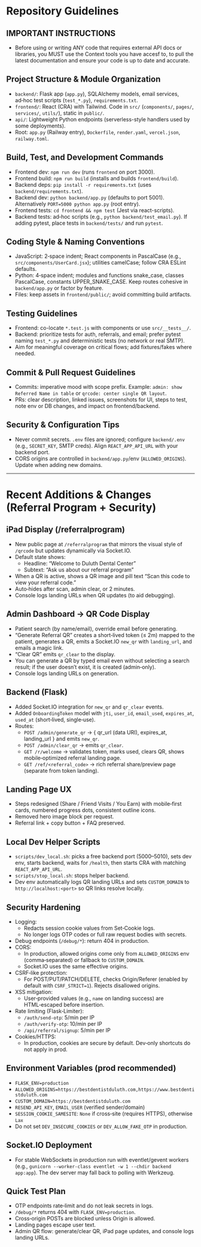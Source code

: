 # Repository Guidelines

## IMPORTANT INSTRUCTIONS
- Before using or writing ANY code that requires external API docs or libraries, you MUST use the Context tools you have accesf to, to pull the latest documentation and ensure your code is up to date and accurate.


## Project Structure & Module Organization
- `backend/`: Flask app (`app.py`), SQLAlchemy models, email services, ad‑hoc test scripts (`test_*.py`), `requirements.txt`.
- `frontend/`: React (CRA) with Tailwind. Code in `src/` (`components/`, `pages/`, `services/`, `utils/`), static in `public/`.
- `api/`: Lightweight Python endpoints (serverless-style handlers used by some deployments).
- Root: `app.py` (Railway entry), `Dockerfile`, `render.yaml`, `vercel.json`, `railway.toml`.

## Build, Test, and Development Commands
- Frontend dev: `npm run dev` (runs `frontend` on port 3000).
- Frontend build: `npm run build` (installs and builds `frontend/build`).
- Backend deps: `pip install -r requirements.txt` (uses `backend/requirements.txt`).
- Backend dev: `python backend/app.py` (defaults to port 5001). Alternatively `PORT=5000 python app.py` (root entry).
- Frontend tests: `cd frontend && npm test` (Jest via react-scripts).
- Backend tests: ad‑hoc scripts (e.g., `python backend/test_email.py`). If adding pytest, place tests in `backend/tests/` and run `pytest`.

## Coding Style & Naming Conventions
- JavaScript: 2‑space indent; React components in PascalCase (e.g., `src/components/UserCard.jsx`); utilities camelCase; follow CRA ESLint defaults.
- Python: 4‑space indent; modules and functions snake_case, classes PascalCase, constants UPPER_SNAKE_CASE. Keep routes cohesive in `backend/app.py` or factor by feature.
- Files: keep assets in `frontend/public/`; avoid committing build artifacts.

## Testing Guidelines
- Frontend: co-locate `*.test.js` with components or use `src/__tests__/`.
- Backend: prioritize tests for auth, referrals, and email; prefer pytest naming `test_*.py` and deterministic tests (no network or real SMTP).
- Aim for meaningful coverage on critical flows; add fixtures/fakes where needed.

## Commit & Pull Request Guidelines
- Commits: imperative mood with scope prefix. Example: `admin: show Referred Name in table` or `qrcode: center single QR layout`.
- PRs: clear description, linked issues, screenshots for UI, steps to test, note env or DB changes, and impact on frontend/backend.

## Security & Configuration Tips
- Never commit secrets. `.env` files are ignored; configure `backend/.env` (e.g., `SECRET_KEY`, SMTP creds). Align `REACT_APP_API_URL` with your backend port.
- CORS origins are controlled in `backend/app.py`/env (`ALLOWED_ORIGINS`). Update when adding new domains.

---

# Recent Additions & Changes (Referral Program + Security)

## iPad Display (/referralprogram)
- New public page at `/referralprogram` that mirrors the visual style of `/qrcode` but updates dynamically via Socket.IO.
- Default state shows:
  - Headline: “Welcome to Duluth Dental Center”
  - Subtext: “Ask us about our referral program”
- When a QR is active, shows a QR image and pill text “Scan this code to view your referral code.”
- Auto‑hides after scan, admin clear, or 2 minutes.
- Console logs landing URLs when QR updates (to aid debugging).

## Admin Dashboard → QR Code Display
- Patient search (by name/email), override email before generating.
- “Generate Referral QR” creates a short‑lived token (≤ 2m) mapped to the patient, generates a QR, emits a Socket.IO `new_qr` with `landing_url`, and emails a magic link.
- “Clear QR” emits `qr_clear` to the display.
- You can generate a QR by typed email even without selecting a search result; if the user doesn’t exist, it is created (admin‑only).
- Console logs landing URLs on generation.

## Backend (Flask)
- Added Socket.IO integration for `new_qr` and `qr_clear` events.
- Added `OnboardingToken` model with `jti`, `user_id`, `email_used`, `expires_at`, `used_at` (short‑lived, single‑use).
- Routes:
  - `POST /admin/generate_qr` → { qr_url (data URI), expires_at, landing_url } and emits `new_qr`.
  - `POST /admin/clear_qr` → emits `qr_clear`.
  - `GET /r/welcome` → validates token, marks used, clears QR, shows mobile‑optimized referral landing page.
  - `GET /ref/<referral_code>` → rich referral share/preview page (separate from token landing).

## Landing Page UX
- Steps redesigned (Share / Friend Visits / You Earn) with mobile‑first cards, numbered progress dots, consistent outline icons.
- Removed hero image block per request.
- Referral link + copy button + FAQ preserved.

## Local Dev Helper Scripts
- `scripts/dev_local.sh`: picks a free backend port (5000–5010), sets dev env, starts backend, waits for `/health`, then starts CRA with matching `REACT_APP_API_URL`.
- `scripts/stop_local.sh`: stops helper backend.
- Dev env automatically logs QR landing URLs and sets `CUSTOM_DOMAIN` to `http://localhost:<port>` so QR links resolve locally.

## Security Hardening
- Logging:
  - Redacts session cookie values from Set‑Cookie logs.
  - No longer logs OTP codes or full raw request bodies with secrets.
- Debug endpoints (`/debug/*`): return 404 in production.
- CORS:
  - In production, allowed origins come only from `ALLOWED_ORIGINS` env (comma‑separated) or fallback to `CUSTOM_DOMAIN`.
  - Socket.IO uses the same effective origins.
- CSRF‑like protection:
  - For POST/PUT/PATCH/DELETE, checks Origin/Referer (enabled by default with `CSRF_STRICT=1`). Rejects disallowed origins.
- XSS mitigation:
  - User‑provided values (e.g., `name` on landing success) are HTML‑escaped before insertion.
- Rate limiting (Flask‑Limiter):
  - `/auth/send-otp`: 5/min per IP
  - `/auth/verify-otp`: 10/min per IP
  - `/api/referral/signup`: 5/min per IP
- Cookies/HTTPS:
  - In production, cookies are secure by default. Dev‑only shortcuts do not apply in prod.

## Environment Variables (prod recommended)
- `FLASK_ENV=production`
- `ALLOWED_ORIGINS=https://bestdentistduluth.com,https://www.bestdentistduluth.com`
- `CUSTOM_DOMAIN=https://bestdentistduluth.com`
- `RESEND_API_KEY`, `EMAIL_USER` (verified sender/domain)
- `SESSION_COOKIE_SAMESITE`: `None` if cross‑site (requires HTTPS), otherwise `Lax`
- Do not set `DEV_INSECURE_COOKIES` or `DEV_ALLOW_FAKE_OTP` in production.

## Socket.IO Deployment
- For stable WebSockets in production run with eventlet/gevent workers (e.g., `gunicorn --worker-class eventlet -w 1 --chdir backend app:app`). The dev server may fall back to polling with Werkzeug.

## Quick Test Plan
- OTP endpoints rate‑limit and do not leak secrets in logs.
- `/debug/*` returns 404 with `FLASK_ENV=production`.
- Cross‑origin POSTs are blocked unless Origin is allowed.
- Landing pages escape user text.
- Admin QR flow: generate/clear QR, iPad page updates, and console logs landing URLs.
